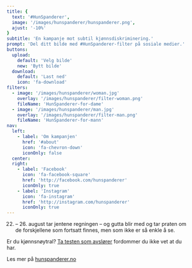```yaml
---
title: {
  text: '#HunSpanderer',
  image: '/images/hunspanderer/hunspanderer.png',
  ajust: '-10%'
}
subtitle: 'En kampanje mot subtil kjønnsdiskriminering.'
prompt: 'Del ditt bilde med #HunSpanderer-filter på sosiale medier.'
buttons:
  upload:
    default: 'Velg bilde'
    new: 'Bytt bilde'
  download:
    default: 'Last ned'
    icon: 'fa-download'
filters:
  - image: '/images/hunspanderer/woman.jpg'
    overlay: '/images/hunspanderer/filter-woman.png'
    fileName: 'HunSpanderer-for-dame'
  - image: '/images/hunspanderer/man.jpg'
    overlay: '/images/hunspanderer/filter-man.png'
    fileName: 'HunSpanderer-for-mann'
nav:
  left:
    - label: 'Om kampanjen'
      href: '#about'
      icon: 'fa-chevron-down'
      iconOnly: false
  center:
  right:
    - label: 'Facebook'
      icon: 'fa-facebook-square'
      href: 'http://facebook.com/hunspanderer'
      iconOnly: true
    - label: 'Instagram'
      icon: 'fa-instagram'
      href: 'http://instagram.com/hunspanderer'
      iconOnly: true
---
```


22. – 26. august tar jentene regningen – og gutta blir med og tar praten om de forskjellene som fortsatt finnes, men som ikke er så enkle å se. 

Er du kjønnsnøytral? [Ta testen som avslører](#) fordommer du ikke vet at du har. 

Les mer på [hunspanderer.no](www.hunspanderer.no)